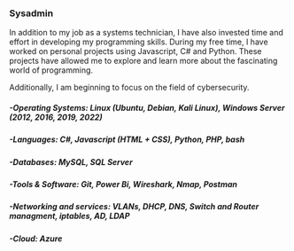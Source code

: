 ### Sysadmin

In addition to my job as a systems technician, I have also invested time and effort in developing my programming skills. During my free time, I have worked on personal projects using Javascript, C# and Python. These projects have allowed me to explore and learn more about the fascinating world of programming.

Additionally, I am beginning to focus on the field of cybersecurity.


##### -Operating Systems: Linux (Ubuntu, Debian, Kali Linux), Windows Server (2012, 2016, 2019, 2022)
##### -Languages: C#, Javascript (HTML + CSS), Python, PHP, bash
##### -Databases: MySQL, SQL Server
##### -Tools & Software: Git, Power Bi, Wireshark, Nmap, Postman
##### -Networking and services: VLANs, DHCP, DNS, Switch and Router managment, iptables, AD, LDAP
##### -Cloud: Azure
